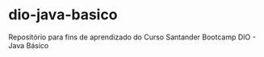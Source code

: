 # dio-java-basico
Repositório para fins de aprendizado do Curso Santander Bootcamp DIO - Java Básico
